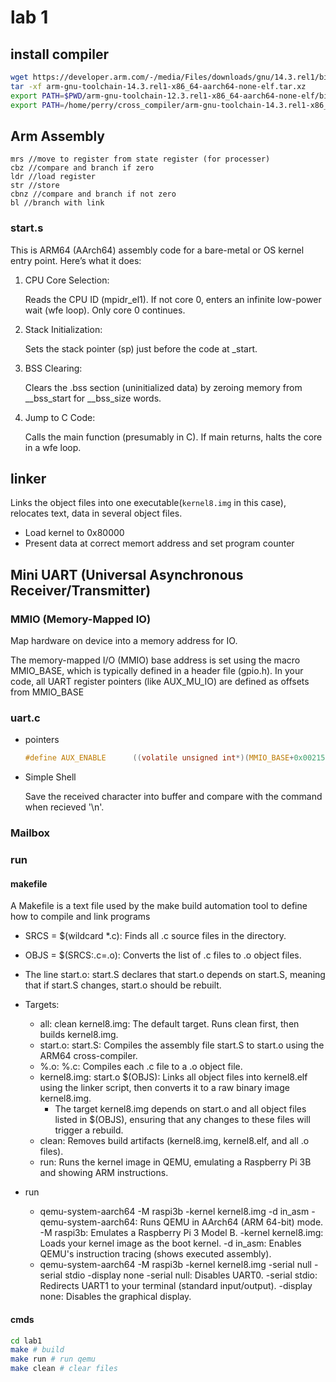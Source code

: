 # lab 1

## install compiler

```sh
wget https://developer.arm.com/-/media/Files/downloads/gnu/14.3.rel1/binrel/arm-gnu-toolchain-14.3.rel1-x86_64-aarch64-none-elf.tar.xz
tar -xf arm-gnu-toolchain-14.3.rel1-x86_64-aarch64-none-elf.tar.xz
export PATH=$PWD/arm-gnu-toolchain-12.3.rel1-x86_64-aarch64-none-elf/bin:$PATH
export PATH=/home/perry/cross_compiler/arm-gnu-toolchain-14.3.rel1-x86_64-aarch64-none-elf/bin:$PATH
```

## Arm Assembly

```arm
mrs //move to register from state register (for processer)
cbz //compare and branch if zero
ldr //load register
str //store
cbnz //compare and branch if not zero
bl //branch with link
```

### start.s

This is ARM64 (AArch64) assembly code for a bare-metal or OS kernel entry point. Here’s what it does:

1. CPU Core Selection:

    Reads the CPU ID (mpidr_el1).
    If not core 0, enters an infinite low-power wait (wfe loop).
    Only core 0 continues.
2. Stack Initialization:

    Sets the stack pointer (sp) just before the code at _start.
3. BSS Clearing:

    Clears the .bss section (uninitialized data) by zeroing memory from __bss_start for __bss_size words.
4. Jump to C Code:

    Calls the main function (presumably in C).
    If main returns, halts the core in a wfe loop.

## linker

Links the object files into one executable(``kernel8.img`` in this case), relocates text, data in several object files.
* Load kernel to 0x80000
* Present data at correct memort address and set program counter

## Mini UART (Universal Asynchronous Receiver/Transmitter)

### MMIO (Memory-Mapped IO)

Map hardware on device into a memory address for IO.

The memory-mapped I/O (MMIO) base address is set using the macro MMIO_BASE, which is typically defined in a header file (gpio.h). In your code, all UART register pointers (like AUX_MU_IO) are defined as offsets from MMIO_BASE

### uart.c

- pointers

    ```c
    #define AUX_ENABLE      ((volatile unsigned int*)(MMIO_BASE+0x00215004))
    ```

- Simple Shell
    
    Save the received character into buffer and compare with the command when recieved '\n'.

### Mailbox

### run

#### makefile

A Makefile is a text file used by the make build automation tool to define how to compile and link programs

- SRCS = $(wildcard *.c): Finds all .c source files in the directory.
- OBJS = $(SRCS:.c=.o): Converts the list of .c files to .o object files.
- The line start.o: start.S declares that start.o depends on start.S, meaning that if start.S changes, start.o should be rebuilt.
- Targets:

    - all: clean kernel8.img: The default target. Runs clean first, then builds kernel8.img.
    - start.o: start.S: Compiles the assembly file start.S to start.o using the ARM64 cross-compiler.
    - %.o: %.c: Compiles each .c file to a .o object file.
    - kernel8.img: start.o $(OBJS): Links all object files into kernel8.elf using the linker script, then converts it to a raw binary image kernel8.img.
      - The target kernel8.img depends on start.o and all object files listed in $(OBJS), ensuring that any changes to these files will trigger a rebuild.
    - clean: Removes build artifacts (kernel8.img, kernel8.elf, and all .o files).
    - run: Runs the kernel image in QEMU, emulating a Raspberry Pi 3B and showing ARM instructions.
- run
  - qemu-system-aarch64 -M raspi3b -kernel kernel8.img -d in_asm
    -qemu-system-aarch64: Runs QEMU in AArch64 (ARM 64-bit) mode.
    -M raspi3b: Emulates a Raspberry Pi 3 Model B.
    -kernel kernel8.img: Loads your kernel image as the boot kernel.
    -d in_asm: Enables QEMU's instruction tracing (shows executed assembly).
  - qemu-system-aarch64 -M raspi3b -kernel kernel8.img -serial null -serial stdio -display none
    -serial null: Disables UART0.
    -serial stdio: Redirects UART1 to your terminal (standard input/output).
    -display none: Disables the graphical display.

#### cmds

```sh
cd lab1
make # build
make run # run qemu
make clean # clear files
```